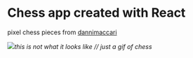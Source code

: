 # Chess app created with React

pixel chess pieces from <a href="https://dani-maccari.itch.io/pixel-chess" target="_blank">dannimaccari</a>

<img src="https://web.archive.org/web/20091026220316/http://geocities.com/ResearchTriangle/Thinktank/6040/game1b.gif"><em>this is not what it looks like // just a gif of chess</em>
